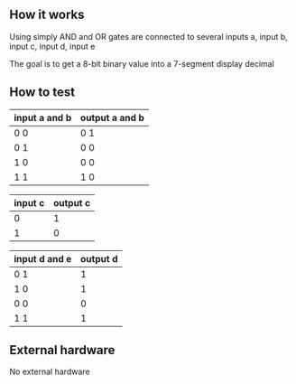 <!---

This file is used to generate your project datasheet. Please fill in the information below and delete any unused
sections.

You can also include images in this folder and reference them in the markdown. Each image must be less than
512 kb in size, and the combined size of all images must be less than 1 MB.
-->

## How it works

Using simply AND and OR gates are connected to several inputs a, input b, input c, input d, input e

The goal is to get a 8-bit binary value into a 7-segment display decimal

## How to test

| input a and b  | output a and b |
|----------------|----------------|
| 0 0            |  0 1           |
| 0 1            |  0 0           |
| 1 0            |  0 0           |
| 1 1            |  1 0           |

| input c        | output c       |
|----------------|----------------|
| 0              |  1             |
| 1              |  0             |

| input d and e  | output d       |
|----------------|----------------|
| 0 1            |  1             |
| 1 0            |  1             |
| 0 0            |  0             |
| 1 1            |  1             |

## External hardware

No external hardware
